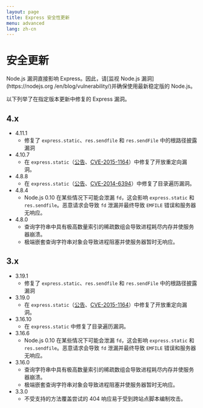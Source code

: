 ```yaml
---
layout: page
title: Express 安全性更新
menu: advanced
lang: zh-cn
---
```


# 安全更新

<div class="doc-box doc-notice" markdown="1">
Node.js 漏洞直接影响 Express。因此，请[监视 Node.js 漏洞](https://nodejs.org
/en/blog/vulnerability/)并确保使用最新稳定版的 Node.js。
</div>

以下列举了在指定版本更新中修复的 Express 漏洞。

## 4.x

  * 4.11.1
    * 修复了 `express.static`、`res.sendfile` 和 `res.sendFile` 中的根路径披露漏洞
  * 4.10.7
    * 在 `express.static`（[公告](https://npmjs.com/advisories/35)、[CVE-2015-1164](http://cve.mitre.org/cgi-bin/cvename.cgi?name=CVE-2015-1164)）中修复了开放重定向漏洞。
  * 4.8.8
    * 在 `express.static`（[公告](http://npmjs.com/advisories/32)、[CVE-2014-6394](http://cve.mitre.org/cgi-bin/cvename.cgi?name=CVE-2014-6394)）中修复了目录遍历漏洞。
  * 4.8.4
    * Node.js 0.10 在某些情况下可能会泄漏 `fd`，这会影响 `express.static` 和 `res.sendfile`。恶意请求会导致 `fd` 泄漏并最终导致 `EMFILE` 错误和服务器无响应。
  * 4.8.0
    * 查询字符串中具有极高数量索引的稀疏数组会导致进程耗尽内存并使服务器崩溃。
    * 极端嵌套查询字符串对象会导致进程阻塞并使服务器暂时无响应。

## 3.x

  * 3.19.1
    * 修复了 `express.static`、`res.sendfile` 和 `res.sendFile` 中的根路径披露漏洞
  * 3.19.0
    * 在 `express.static`（[公告](https://npmjs.com/advisories/35)、[CVE-2015-1164](http://cve.mitre.org/cgi-bin/cvename.cgi?name=CVE-2015-1164)）中修复了开放重定向漏洞。
  * 3.16.10
    * 在 `express.static` 中修复了目录遍历漏洞。
  * 3.16.6
    * Node.js 0.10 在某些情况下可能会泄漏 `fd`，这会影响 `express.static` 和 `res.sendfile`。恶意请求会导致 `fd` 泄漏并最终导致 `EMFILE` 错误和服务器无响应。
  * 3.16.0
    * 查询字符串中具有极高数量索引的稀疏数组会导致进程耗尽内存并使服务器崩溃。
    * 极端嵌套查询字符串对象会导致进程阻塞并使服务器暂时无响应。
  * 3.3.0
    * 不受支持的方法覆盖尝试的 404 响应易于受到跨站点脚本编制攻击。
